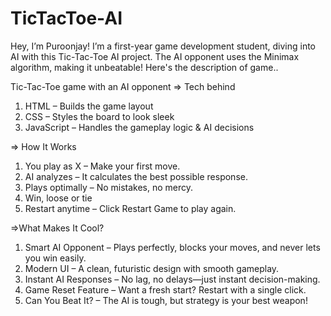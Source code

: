 # TicTacToe-AI
Hey, I’m Puroonjay!
I’m a first-year game development student, diving into AI with this Tic-Tac-Toe AI project. The AI opponent uses the Minimax algorithm, making it unbeatable!
Here's the description of game..

Tic-Tac-Toe game with an AI opponent
=> Tech behind
1) HTML – Builds the game layout
2) CSS – Styles the board to look sleek
3) JavaScript – Handles the gameplay logic & AI decisions

=> How It Works
1) You play as X – Make your first move.
2) AI analyzes – It calculates the best possible response.
3) Plays optimally – No mistakes, no mercy.
4) Win, loose or tie
5) Restart anytime – Click Restart Game to play again.

=>What Makes It Cool?
1) Smart AI Opponent – Plays perfectly, blocks your moves, and never lets you win easily.
2) Modern UI – A clean, futuristic design with smooth gameplay.
3) Instant AI Responses – No lag, no delays—just instant decision-making.
4) Game Reset Feature – Want a fresh start? Restart with a single click.
5) Can You Beat It? – The AI is tough, but strategy is your best weapon!
